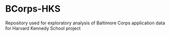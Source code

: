 # BCorps-HKS
Repository used for exploratory analysis of Baltimore Corps application data for Harvard Kennedy School project
